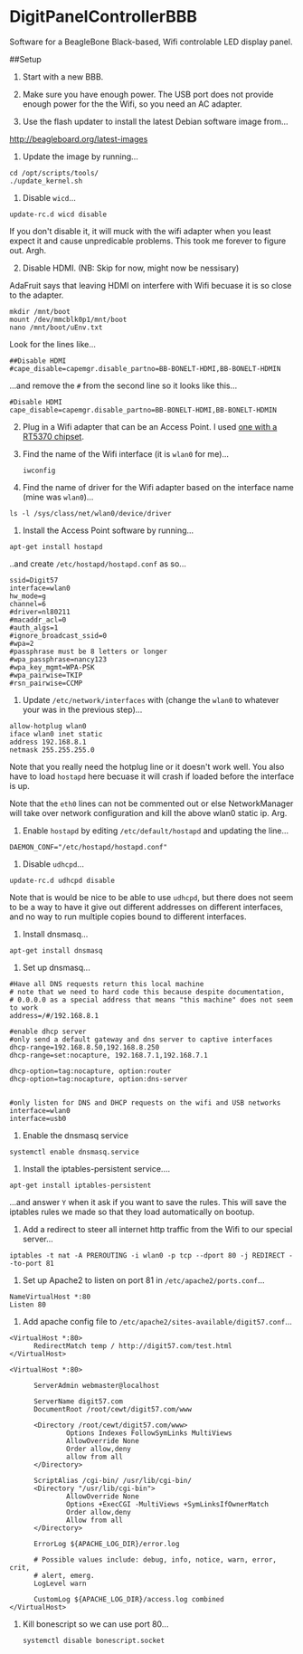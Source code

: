# DigitPanelControllerBBB
Software for a BeagleBone Black-based, Wifi controlable LED display panel.

##Setup
1. Start with a new BBB. 

1. Make sure you have enough power. The USB port does not provide enough power for the the Wifi, so you need an AC adapter.

1. Use the flash updater to install the latest Debian software image from...

 http://beagleboard.org/latest-images

1. Update the image by running...
 ```
 cd /opt/scripts/tools/
 ./update_kernel.sh
 ```
 
1. Disable `wicd`...
  ```
  update-rc.d wicd disable
  ```
  
  If you don't disable it, it will muck with the wifi adapter when you least expect it and cause unpredicable problems. This took me forever to figure out. Argh. 
  
2. Disable HDMI. (NB: Skip for now, might now be nessisary)

 AdaFruit says that leaving HDMI on interfere with Wifi becuase it is so close to the adapter. 
 ```
 mkdir /mnt/boot
 mount /dev/mmcblk0p1/mnt/boot
 nano /mnt/boot/uEnv.txt
 ```
 
 Look for the lines like...
 ```
 ##Disable HDMI
 #cape_disable=capemgr.disable_partno=BB-BONELT-HDMI,BB-BONELT-HDMIN
 ```
 
 ...and remove the `#` from the second line so it looks like this...
 
 ```
 #Disable HDMI
 cape_disable=capemgr.disable_partno=BB-BONELT-HDMI,BB-BONELT-HDMIN
 ```
 
2. Plug in a Wifi adapter that can be an Access Point. I used [one with a RT5370 chipset](https://www.amazon.com/Wifi-With-Antenna-For-Raspberry/dp/B00H95C0A2/ref=as_sl_pc_ss_til?tag=joshcom-20&linkCode=w01&linkId=ONO3SOUD47R4JW5J&creativeASIN=B00H95C0A2).



1. Find the name of the Wifi interface (it is `wlan0` for me)...
    ```
    iwconfig
    ```

1. Find the name of driver for the Wifi adapter based on the interface name (mine was `wlan0`)...
  ```
  ls -l /sys/class/net/wlan0/device/driver
  ```

1. Install the Access Point software by running...

 ```
 apt-get install hostapd
 ```
 
 ..and create `/etc/hostapd/hostapd.conf` as so...
 
  ```
  ssid=Digit57
  interface=wlan0
  hw_mode=g
  channel=6
  #driver=nl80211
  #macaddr_acl=0
  #auth_algs=1
  #ignore_broadcast_ssid=0
  #wpa=2
  #passphrase must be 8 letters or longer
  #wpa_passphrase=nancy123
  #wpa_key_mgmt=WPA-PSK
  #wpa_pairwise=TKIP
  #rsn_pairwise=CCMP
  ```

    
1. Update `/etc/network/interfaces` with (change the `wlan0` to whatever your was in the previous step)...

  ```
  allow-hotplug wlan0
  iface wlan0 inet static
  address 192.168.8.1
  netmask 255.255.255.0
  ```
 
 Note that you really need the hotplug line or it doesn't work well. You also have to load `hostapd` here becuase it will crash if loaded before the interface is up.  

 Note that the `eth0` lines can not be commented out or else NetworkManager will take over network configuration and kill the above wlan0 static ip. Arg. 

1. Enable `hostapd` by editing `/etc/default/hostapd` and updating the line...
  ```
 DAEMON_CONF="/etc/hostapd/hostapd.conf"
 ``` 

1. Disable `udhcpd`...
  ```
  update-rc.d udhcpd disable
  ```
  
  Note that is would be nice to be able to use `udhcpd`, but there does not seem to be a way to have it give out different addresses on different interfaces, and no way to run multiple copies bound to different interfaces.
  
1.  Install dnsmasq...
  ```
  apt-get install dnsmasq
  ```  
  
1. Set up dnsmasq...

  ```
  #Have all DNS requests return this local machine
  # note that we need to hard code this because despite documentation, 
  # 0.0.0.0 as a special address that means "this machine" does not seem to work
  address=/#/192.168.8.1

  #enable dhcp server
  #only send a default gateway and dns server to captive interfaces
  dhcp-range=192.168.8.50,192.168.8.250
  dhcp-range=set:nocapture, 192.168.7.1,192.168.7.1

  dhcp-option=tag:nocapture, option:router
  dhcp-option=tag:nocapture, option:dns-server


  #only listen for DNS and DHCP requests on the wifi and USB networks
  interface=wlan0
  interface=usb0
  ```
  
1. Enable the dnsmasq service

  ```
  systemctl enable dnsmasq.service
  ```    

1. Install the iptables-persistent service....
  ```
  apt-get install iptables-persistent
  ```
  ...and answer `Y` when it ask if you want to save the rules.
  This will save the iptables rules we made so that they load automatically on bootup. 
  
1. Add a redirect to steer all internet http traffic from the Wifi to our special server...
  ```
  iptables -t nat -A PREROUTING -i wlan0 -p tcp --dport 80 -j REDIRECT --to-port 81
  ```
  
1. Set up Apache2 to listen on port 81 in `/etc/apache2/ports.conf`...
  ```
  NameVirtualHost *:80
  Listen 80
  ```
  
1. Add apache config file to `/etc/apache2/sites-available/digit57.conf`...
  ```
  <VirtualHost *:80>
        RedirectMatch temp / http://digit57.com/test.html
  </VirtualHost>

  <VirtualHost *:80>

        ServerAdmin webmaster@localhost

        ServerName digit57.com
        DocumentRoot /root/cewt/digit57.com/www

        <Directory /root/cewt/digit57.com/www>
                Options Indexes FollowSymLinks MultiViews
                AllowOverride None
                Order allow,deny
                allow from all
        </Directory>

        ScriptAlias /cgi-bin/ /usr/lib/cgi-bin/
        <Directory "/usr/lib/cgi-bin">
                AllowOverride None
                Options +ExecCGI -MultiViews +SymLinksIfOwnerMatch
                Order allow,deny
                Allow from all
        </Directory>

        ErrorLog ${APACHE_LOG_DIR}/error.log

        # Possible values include: debug, info, notice, warn, error, crit,
        # alert, emerg.
        LogLevel warn

        CustomLog ${APACHE_LOG_DIR}/access.log combined
  </VirtualHost>
  ```
1. Kill bonescript so we can use port 80...
   ```
   systemctl disable bonescript.socket
   ```
   
   
   
